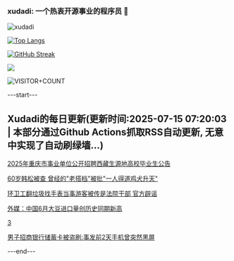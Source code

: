 ### xudadi: 一个热衷开源事业的程序员 👋

![xudadi](https://github-readme-stats-git-masterorgs-github-readme-stats-team.vercel.app/api?username=xudadi)

[![Top Langs](https://github-readme-stats.vercel.app/api/top-langs/?username=xudadi)](https://github.com/anuraghazra/github-readme-stats)

[![GitHub Streak](https://streak-stats.demolab.com?user=xudadi&locale=zh_Hans)](https://git.io/streak-stats)

![](https://raw.githubusercontent.com/xudadi/xudadi/main/assets/github-contribution-grid-snake.svg)

![VISITOR+COUNT](https://komarev.com/ghpvc/?username=xudadi&label=VISITOR+COUNT)


---start---

## Xudadi的每日更新(更新时间:2025-07-15 07:20:03 | 本部分通过Github Actions抓取RSS自动更新, 无意中实现了自动刷绿墙...)

[2025年重庆市事业单位公开招聘西藏生源地高校毕业生公告](https://www.gongkaoleida.com/article/2509611)

[60岁韩松被查 曾经的"老搭档"被批"一人得道鸡犬升天"](https://m.163.com/news/article/K4F6LTVF05129QAF.html)

[环卫工翻垃圾找手表当事游客被传是法院干部 官方辟谣](https://m.163.com/news/article/K4F5NGOS0514TTN3.html)

[外媒：中国6月大豆进口量创历史同期新高](https://m.163.com/news/article/K4F69GJ40514BQ68.html)

[3](https://m.163.com/touch/news/sub/domestic)

[男子招商银行储蓄卡被盗刷:事发前2天手机曾突然黑屏](https://m.163.com/news/article/K4F2ICAM051492T3.html)

---end---
